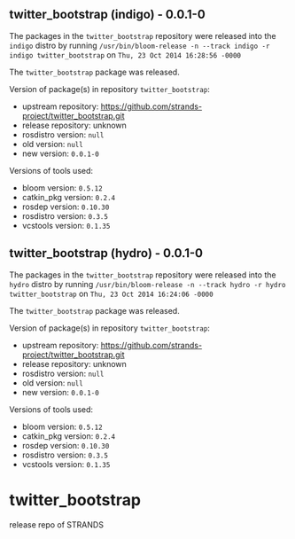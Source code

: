 ## twitter_bootstrap (indigo) - 0.0.1-0

The packages in the `twitter_bootstrap` repository were released into the `indigo` distro by running `/usr/bin/bloom-release -n --track indigo -r indigo twitter_bootstrap` on `Thu, 23 Oct 2014 16:28:56 -0000`

The `twitter_bootstrap` package was released.

Version of package(s) in repository `twitter_bootstrap`:
- upstream repository: https://github.com/strands-project/twitter_bootstrap.git
- release repository: unknown
- rosdistro version: `null`
- old version: `null`
- new version: `0.0.1-0`

Versions of tools used:
- bloom version: `0.5.12`
- catkin_pkg version: `0.2.4`
- rosdep version: `0.10.30`
- rosdistro version: `0.3.5`
- vcstools version: `0.1.35`


## twitter_bootstrap (hydro) - 0.0.1-0

The packages in the `twitter_bootstrap` repository were released into the `hydro` distro by running `/usr/bin/bloom-release -n --track hydro -r hydro twitter_bootstrap` on `Thu, 23 Oct 2014 16:24:06 -0000`

The `twitter_bootstrap` package was released.

Version of package(s) in repository `twitter_bootstrap`:
- upstream repository: https://github.com/strands-project/twitter_bootstrap.git
- release repository: unknown
- rosdistro version: `null`
- old version: `null`
- new version: `0.0.1-0`

Versions of tools used:
- bloom version: `0.5.12`
- catkin_pkg version: `0.2.4`
- rosdep version: `0.10.30`
- rosdistro version: `0.3.5`
- vcstools version: `0.1.35`


twitter_bootstrap
=================

release repo of STRANDS
